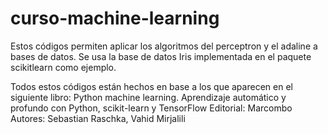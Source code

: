 # curso-machine-learning
Estos códigos permiten aplicar los algoritmos del perceptron y el adaline a bases de datos. 
Se usa la base de datos Iris implementada en el paquete scikitlearn como ejemplo.

Todos estos códigos están hechos en base a los que aparecen en el siguiente libro:
Python machine learning. Aprendizaje automático y profundo con Python, scikit-learn y TensorFlow
Editorial: Marcombo
Autores: Sebastian Raschka, Vahid Mirjalili
